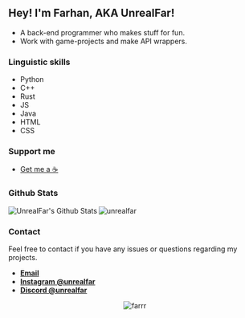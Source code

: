 ## Hey! I'm Farhan, AKA UnrealFar!
- A back-end programmer who makes stuff for fun.
- Work with game-projects and make API wrappers.

### Linguistic skills
- Python
- C++
- Rust
- JS
- Java
- HTML
- CSS

### Support me
- [Get me a   ☕](https://ko-fi.com/farrr)

### Github Stats
<img align="left" alt="UnrealFar's Github Stats" src="https://github-readme-stats.vercel.app/api?username=UnrealFar&count_private=true&show_icons=true&theme=radical&border_radius=20&width=200&height=200">
<img align="center" src="https://github-readme-stats.vercel.app/api/top-langs/?username=UnrealFar&layout=compact&show_icons=true&title_color=eed49f&text_color=b7bdf8&icon_color=a6da95&bg_color=181926&border_color=c6a0f6&border_radius=20&width=200&height=200" alt = "unrealfar">
<br>

### Contact
Feel free to contact if you have any issues or questions regarding my projects.
- [**Email**](mailto:15farhanahmed06@gmail.com)
- [**Instagram @unrealfar**](https://instagram.com/unrealfar)
- [**Discord @unrealfar**](https://discord.com/users/859996173943177226)


<p align="center"> <img src="https://komarev.com/ghpvc/?username=farrr&label=Profile%20views&color=0e75b6&style=flat" alt="farrr"/> </p>
